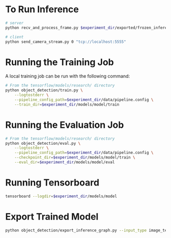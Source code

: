# To Run Inference
```bash
# server
python recv_and_process_frame.py $experiment_dir/exported/frozen_inference_graph.pb $experiment_dir/data/label_map.pbtxt 3 "tcp://*:5555"

# client
python send_camera_stream.py 0 "tcp://localhost:5555"
```

# Running the Training Job

A local training job can be run with the following command:

```bash
# From the tensorflow/models/research/ directory
python object_detection/train.py \
    --logtostderr \
    --pipeline_config_path=$experiment_dir/data/pipeline.config \
    --train_dir=$experiment_dir/models/model/train
```
# Running the Evaluation Job
```bash
# From the tensorflow/models/research/ directory
python object_detection/eval.py \
    --logtostderr \
    --pipeline_config_path=$experiment_dir/data/pipeline.config \
    --checkpoint_dir=$experiment_dir/models/model/train \
    --eval_dir=$experiment_dir/models/model/eval
```

# Running Tensorboard

```bash
tensorboard --logdir=$experiment_dir/models/model
```

# Export Trained Model
```bash
python object_detection/export_inference_graph.py --input_type image_tensor --pipeline_config_path $experiment_dir/data/pipeline.config  --trained_checkpoint_prefix $experiment_dir/models/model/train/model.ckpt --output_directory $experiment_dir/exported
```

